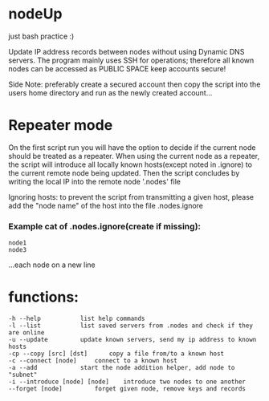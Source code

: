 # nodeUp
just bash practice :)

Update IP address records between nodes without using Dynamic DNS servers. The program mainly uses SSH for operations; therefore all known nodes can be accessed as PUBLIC SPACE keep accounts secure!

Side Note: preferably create a secured account then copy the script into the users home directory and run as the newly created account...

# Repeater mode
On the first script run you will have the option to decide if the current node should be treated as a repeater. When using the current node as a repeater, the script will introduce all locally known hosts(except noted in .ignore) to the current remote node being updated. Then the script concludes by writing the local IP into the remote node '.nodes' file

Ignoring hosts: to prevent the script from transmitting a given host, please add the "node name" of the host into the file .nodes.ignore
### Example cat of .nodes.ignore(create if missing):
```
node1
node3
```
...each node on a new line

# functions:
	-h --help			list help commands
	-l --list			list saved servers from .nodes and check if they are online
	-u --update			update known servers, send my ip address to known hosts
	-cp --copy [src] [dst]		copy a file from/to a known host
	-c --connect [node]		connect to a known host
	-a --add			start the node addition helper, add node to "subnet"
	-i --introduce [node] [node]	introduce two nodes to one another
	--forget [node]			forget given node, remove keys and records
